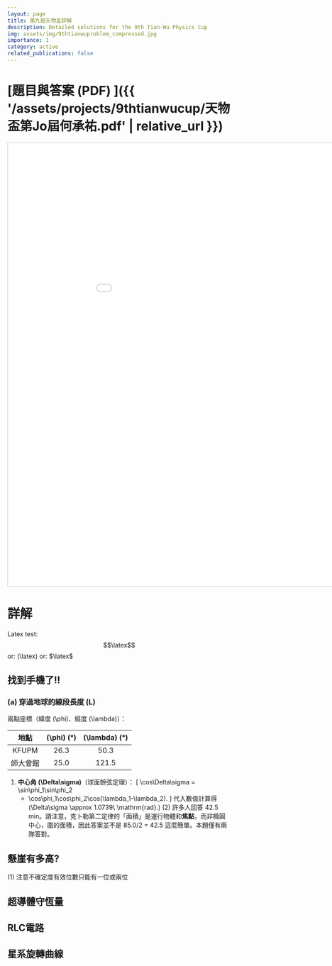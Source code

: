 ```yaml
---
layout: page
title: 第九屆天物盃詳解
description: Detailed solutions for the 9th Tian-Wu Physics Cup
img: assets/img/9thtianwuproblem_compressed.jpg
importance: 1
category: active
related_publications: false
---
```


# [題目與答案 (PDF) ]({{ '/assets/projects/9thtianwucup/天物盃第Jo屆何承祐.pdf' | relative_url }})

<iframe
  src="{{ '/assets/projects/9thtianwucup/天物盃第Jo屆何承祐.pdf' | relative_url }}"
  width="1000"
  height="1000"
  style="border:1px solid #ccc"
  allowfullscreen>
  <p>Download instead:  <a href="{{ '/assets/projects/9thtianwucup/天物盃第Jo屆何承祐.pdf' | relative_url }}">PDF</a>。</p>
</iframe>

# 詳解
Latex test: $$\latex$$
or: \(\latex\)
or: $\latex$
## 找到手機了!!
### (a) 穿過地球的線段長度 \(L\)

兩點座標（緯度 \(\phi\)、經度 \(\lambda\)）：

| 地點     | \(\phi\) (°) | \(\lambda\) (°) |
|:--------:|:-----------:|:---------------:|
| KFUPM    |   26.3      |     50.3        |
| 師大會館 |   25.0      |    121.5        |

1. **中心角 \(\Delta\sigma\)**（球面餘弦定理）：
   \[
   \cos\Delta\sigma
   = \sin\phi_1\sin\phi_2
   + \cos\phi_1\cos\phi_2\cos(\lambda_1-\lambda_2).
   \]
   代入數值計算得
   \(\Delta\sigma \approx 1.0739\ \mathrm{rad}.\)
(2) 許多人回答 42.5 min。請注意，克卜勒第二定律的「面積」是運行物體和**焦點**，而非橢圓中心，圍的面積，因此答案並不是 85.0/2 = 42.5 這麼簡單。本題僅有兩隊答對。

## 懸崖有多高?
(1) 注意不確定度有效位數只能有一位或兩位
## 超導體守恆量
## RLC電路
## 星系旋轉曲線